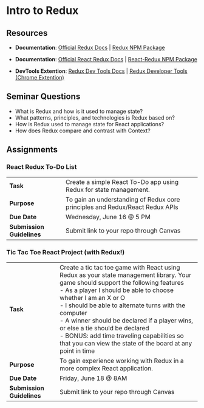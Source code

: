 # Intro to Redux

## Resources
* **Documentation**: [Official Redux Docs](https://redux.js.org/) | [Redux NPM Package](https://www.npmjs.com/package/redux)
* **Documentation**: [Official React Redux Docs](https://react-redux.js.org/) | [React-Redux NPM Package](https://www.npmjs.com/package/react-redux)

* **DevTools Extention**: [Redux Dev Tools Docs](https://github.com/reduxjs/redux-devtools) | [Redux Developer Tools (Chrome Extention)](https://chrome.google.com/webstore/detail/redux-devtools/lmhkpmbekcpmknklioeibfkpmmfibljd?hl=en)


## Seminar Questions
* What is Redux and how is it used to manage state?
* What patterns, principles, and technologies is Redux based on?
* How is Redux used to manage state for React applications?
* How does Redux compare and contrast with Context?

## Assignments
### React Redux To-Do List
|     |     |
| --- | --- |
| **Task** | Create a simple React To-Do app using Redux for state management. |
| **Purpose** | To gain an understanding of Redux core principles and Redux/React Redux APIs |
| **Due Date** | Wednesday, June 16 @ 5 PM
| **Submission Guidelines** | Submit link to your repo through Canvas |

### Tic Tac Toe React Project (with Redux!)
|     |     |
| --- | --- |
| **Task** | Create a tic tac toe game with React using Redux as your state management library. Your game should support the following features <br /> - As a player I should be able to choose whether I am an X or O <br /> - I should be able to alternate turns with the computer  <br /> - A winner should be declared if a player wins, or else a tie should be declared <br /> - BONUS: add time traveling capabilities so that you can view the state of the board at any point in time |
| **Purpose** | To gain experience working with Redux in a more complex React application. |
| **Due Date** | Friday, June 18 @ 8AM |
| **Submission Guidelines** | Submit link to your repo through Canvas |

